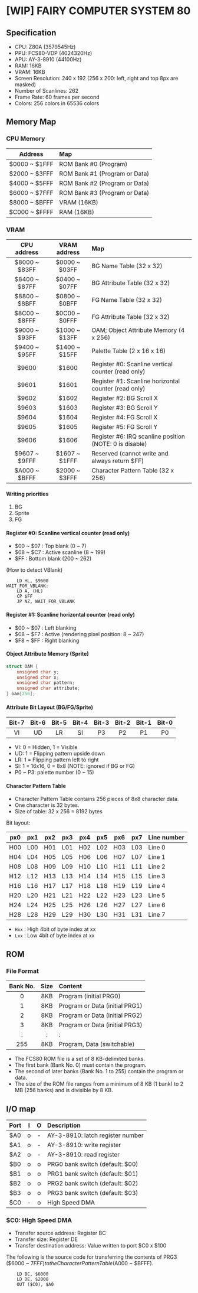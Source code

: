 # [WIP] FAIRY COMPUTER SYSTEM 80

## Specification

- CPU: Z80A (3579545Hz)
- PPU: FCS80-VDP (4024320Hz)
- APU: AY-3-8910 (44100Hz)
- RAM: 16KB
- VRAM: 16KB
- Screen Resolution: 240 x 192 (256 x 200: left, right and top 8px are masked)
- Number of Scanlines: 262
- Frame Rate: 60 frames per second
- Colors: 256 colors in 65536 colors

## Memory Map

### CPU Memory

|    Address    | Map                           |
| :-----------: | :---------------------------- |
| $0000 ~ $1FFF | ROM Bank #0 (Program)         |
| $2000 ~ $3FFF | ROM Bank #1 (Program or Data) |
| $4000 ~ $5FFF | ROM Bank #2 (Program or Data) |
| $6000 ~ $7FFF | ROM Bank #3 (Program or Data) |
| $8000 ~ $BFFF | VRAM (16KB)                   |
| $C000 ~ $FFFF | RAM (16KB)                    |

### VRAM

|  CPU address  | VRAM address  | Map                                                     |
| :-----------: | :-----------: | :------------------------------------------------------ |
| $8000 ~ $83FF | $0000 ~ $03FF | BG Name Table (32 x 32)                                 |
| $8400 ~ $87FF | $0400 ~ $07FF | BG Attribute Table (32 x 32)                            |
| $8800 ~ $8BFF | $0800 ~ $0BFF | FG Name Table (32 x 32)                                 |
| $8C00 ~ $8FFF | $0C00 ~ $0FFF | FG Attribute Table (32 x 32)                            |
| $9000 ~ $93FF | $1000 ~ $13FF | OAM; Object Attribute Memory (4 x 256)                  |
| $9400 ~ $95FF | $1400 ~ $15FF | Palette Table (2 x 16 x 16)                             |
|     $9600     |     $1600     | Register #0: Scanline vertical counter (read only)      |
|     $9601     |     $1601     | Register #1: Scanline horizontal counter (read only)    |
|     $9602     |     $1602     | Register #2: BG Scroll X                                |
|     $9603     |     $1603     | Register #3: BG Scroll Y                                |
|     $9604     |     $1604     | Register #4: FG Scroll X                                |
|     $9605     |     $1605     | Register #5: FG Scroll Y                                |
|     $9606     |     $1606     | Register #6: IRQ scanline position (NOTE: 0 is disable) |
| $9607 ~ $9FFF | $1607 ~ $1FFF | Reserved (cannot write and always return $FF)           |
| $A000 ~ $BFFF | $2000 ~ $3FFF | Character Pattern Table (32 x 256)                      |

#### Writing priorities

1. BG
2. Sprite
3. FG

#### Register #0: Scanline vertical counter (read only)

- $00 ~ $07 : Top blank (0 ~ 7)
- $08 ~ $C7 : Active scanline (8 ~ 199)
- $FF : Bottom blank (200 ~ 262)

(How to detect VBlank)

```z80
    LD HL, $9600
WAIT_FOR_VBLANK:
    LD A, (HL)
    CP $FF
    JP NZ, WAIT_FOR_VBLANK
```

#### Register #1: Scanline horizontal counter (read only)

- $00 ~ $07 : Left blanking
- $08 ~ $F7 : Active (rendering pixel position: 8 ~ 247)
- $F8 ~ $FF : Right blanking

#### Object Attribute Memory (Sprite)

```c
struct OAM {
    unsigned char y;
    unsigned char x;
    unsigned char pattern;
    unsigned char attribute;
} oam[256];
```

#### Attribute Bit Layout (BG/FG/Sprite)

| Bit-7 | Bit-6 | Bit-5 | Bit-4 | Bit-3 | Bit-2 | Bit-1 | Bit-0 |
| :---: | :---: | :---: | :---: | :---: | :---: | :---: | :---: |
|  VI   |  UD   |  LR   |  SI   |  P3   |  P2   |  P1   |  P0   |

- VI: 0 = Hidden, 1 = Visible
- UD: 1 = Flipping pattern upside down
- LR: 1 = Flipping pattern left to right
- SI: 1 = 16x16, 0 = 8x8 (NOTE: ignored if BG or FG)
- P0 ~ P3: palette number (0 ~ 15)

#### Character Pattern Table

- Character Pattern Table contains 256 pieces of 8x8 character data.
- One character is 32 bytes.
- Size of table: 32 x 256 = 8192 bytes

Bit layout:

| px0 | px1 | px2 | px3 | px4 | px5 | px6 | px7 | Line number |
| :-: | :-: | :-: | :-: | :-: | :-: | :-: | :-: | :---------- |
| H00 | L00 | H01 | L01 | H02 | L02 | H03 | L03 | Line 0      |
| H04 | L04 | H05 | L05 | H06 | L06 | H07 | L07 | Line 1      |
| H08 | L08 | H09 | L09 | H10 | L10 | H11 | L11 | Line 2      |
| H12 | L12 | H13 | L13 | H14 | L14 | H15 | L15 | Line 3      |
| H16 | L16 | H17 | L17 | H18 | L18 | H19 | L19 | Line 4      |
| H20 | L20 | H21 | L21 | H22 | L22 | H23 | L23 | Line 5      |
| H24 | L24 | H25 | L25 | H26 | L26 | H27 | L27 | Line 6      |
| H28 | L28 | H29 | L29 | H30 | L30 | H31 | L31 | Line 7      |

- `Hxx` : High 4bit of byte index at xx
- `Lxx` : Low 4bit of byte index at xx

## ROM

### File Format

| Bank No. | Size | Content                        |
| :------: | :--: | :----------------------------- |
|    0     | 8KB  | Program (initial PRG0)         |
|    1     | 8KB  | Program or Data (initial PRG1) |
|    2     | 8KB  | Program or Data (initial PRG2) |
|    3     | 8KB  | Program or Data (initial PRG3) |
|    :     |  :   | :                              |
|   255    | 8KB  | Program, Data (switchable)     |

- The FCS80 ROM file is a set of 8 KB-delimited banks.
- The first bank (Bank No. 0) must contain the program.
- The second of later banks (Bank No. 1 to 255) contain the program or data.
- The size of the ROM file ranges from a minimum of 8 KB (1 bank) to 2 MB (256 banks) and is divisible by 8 KB.

## I/O map

| Port |  I  |  O  | Description                      |
| :--: | :-: | :-: | :------------------------------- |
| $A0  |  o  |  -  | AY-3-8910: latch register number |
| $A1  |  o  |  -  | AY-3-8910: write register        |
| $A2  |  o  |  -  | AY-3-8910: read register         |
| $B0  |  o  |  o  | PRG0 bank switch (default: $00)  |
| $B1  |  o  |  o  | PRG1 bank switch (default: $01)  |
| $B2  |  o  |  o  | PRG2 bank switch (default: $02)  |
| $B3  |  o  |  o  | PRG3 bank switch (default: $03)  |
| $C0  |  -  |  o  | High Speed DMA                   |

### $C0: High Speed DMA

- Transfer source address: Register BC
- Transfer size: Register DE
- Transfer destination address: Value written to port $C0 x $100

The following is the source code for transferring the contents of PRG3 ($6000 ~ $7FFF) to the Character Pattern Table ($A000 ~ $BFFF).

```z80
    LD BC, $6000
    LD DE, $2000
    OUT ($C0), $A0
```
